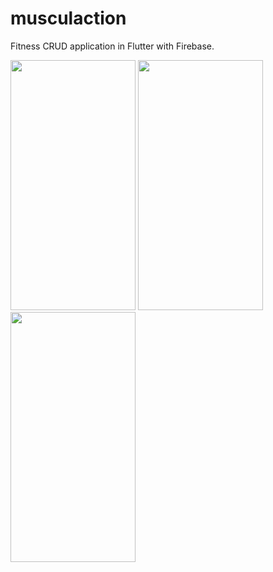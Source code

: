 # musculaction

Fitness CRUD application in Flutter with Firebase.

<img src="https://user-images.githubusercontent.com/35946656/174644849-459e46d3-57a3-4911-907b-ad35ae9847f8.png" width="200" height="400">

<img src="https://user-images.githubusercontent.com/35946656/174644968-a8f8bce8-0fee-4d68-9c71-fd4c7e70625b.png" width="200" height="400">

<img src="https://user-images.githubusercontent.com/35946656/174645059-00247820-84ea-4330-8d36-9d56ba69073a.png" width="200" height="400">
